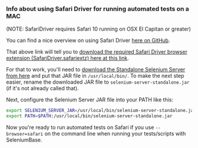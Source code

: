 ### Info about using Safari Driver for running automated tests on a MAC

(NOTE: SafariDriver requires Safari 10 running on OSX El Capitan or greater)

You can find a nice overview on using Safari Driver [here on GitHub](https://github.com/SeleniumHQ/selenium/wiki/SafariDriver).

That above link will tell you to [download the required Safari Driver browser extension (SafariDriver.safariextz) here at this link](http://selenium-release.storage.googleapis.com/index.html?path=2.48/).

For that to work, you'll need to [download the Standalone Selenium Server from here](http://docs.seleniumhq.org/download/) and put that JAR file in ``/usr/local/bin/``. To make the next step easier, rename the downloaded JAR file to ``selenium-server-standalone.jar`` (if it's not already called that).

Next, configure the Selenium Server JAR file into your PATH like this:

```bash
export SELENIUM_SERVER_JAR=/usr/local/bin/selenium-server-standalone.jar
export PATH=$PATH:/usr/local/bin/selenium-server-standalone.jar
```

Now you're ready to run automated tests on Safari if you use ``--browser=safari`` on the command line when running your tests/scripts with SeleniumBase.
